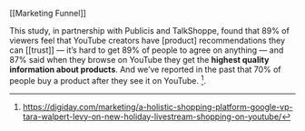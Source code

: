 [[Marketing Funnel]]


This study, in partnership with Publicis and TalkShoppe, found that 89% of viewers feel that YouTube creators have [product] recommendations they can [[trust]] — it’s hard to get 89% of people to agree on anything — and 87% said when they browse on YouTube they get the **highest quality information about products**.  And we’ve reported in the past that 70% of people buy a product after they see it on YouTube. [^1].


[^1]: https://digiday.com/marketing/a-holistic-shopping-platform-google-vp-tara-walpert-levy-on-new-holiday-livestream-shopping-on-youtube/